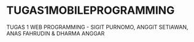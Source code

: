 # TUGAS1MOBILEPROGRAMMING
TUGAS 1 WEB PROGRAMMING - SIGIT PURNOMO, ANGGIT SETIAWAN, ANAS FAHRUDIN &amp; DHARMA ANGGAR
